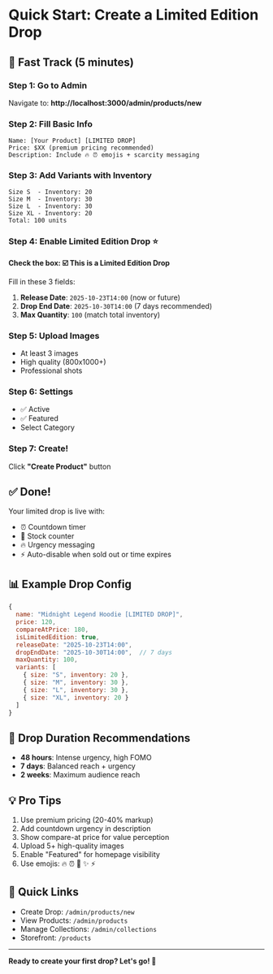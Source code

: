 # Quick Start: Create a Limited Edition Drop

## 🚀 Fast Track (5 minutes)

### Step 1: Go to Admin
Navigate to: **http://localhost:3000/admin/products/new**

### Step 2: Fill Basic Info
```
Name: [Your Product] [LIMITED DROP]
Price: $XX (premium pricing recommended)
Description: Include 🔥 ⏰ emojis + scarcity messaging
```

### Step 3: Add Variants with Inventory
```
Size S  - Inventory: 20
Size M  - Inventory: 30
Size L  - Inventory: 30
Size XL - Inventory: 20
Total: 100 units
```

### Step 4: Enable Limited Edition Drop ⭐
**Check the box: ☑️ This is a Limited Edition Drop**

Fill in these 3 fields:
1. **Release Date**: `2025-10-23T14:00` (now or future)
2. **Drop End Date**: `2025-10-30T14:00` (7 days recommended)
3. **Max Quantity**: `100` (match total inventory)

### Step 5: Upload Images
- At least 3 images
- High quality (800x1000+)
- Professional shots

### Step 6: Settings
- ✅ Active
- ✅ Featured
- Select Category

### Step 7: Create!
Click **"Create Product"** button

## ✅ Done!
Your limited drop is live with:
- ⏰ Countdown timer
- 🎯 Stock counter
- 🔥 Urgency messaging
- ⚡ Auto-disable when sold out or time expires

## 📊 Example Drop Config
```javascript
{
  name: "Midnight Legend Hoodie [LIMITED DROP]",
  price: 120,
  compareAtPrice: 180,
  isLimitedEdition: true,
  releaseDate: "2025-10-23T14:00",
  dropEndDate: "2025-10-30T14:00",  // 7 days
  maxQuantity: 100,
  variants: [
    { size: "S", inventory: 20 },
    { size: "M", inventory: 30 },
    { size: "L", inventory: 30 },
    { size: "XL", inventory: 20 }
  ]
}
```

## 🎯 Drop Duration Recommendations
- **48 hours**: Intense urgency, high FOMO
- **7 days**: Balanced reach + urgency
- **2 weeks**: Maximum audience reach

## 💡 Pro Tips
1. Use premium pricing (20-40% markup)
2. Add countdown urgency in description
3. Show compare-at price for value perception
4. Upload 5+ high-quality images
5. Enable "Featured" for homepage visibility
6. Use emojis: 🔥 ⏰ 🎯 ✨ ⚡

## 🔗 Quick Links
- Create Drop: `/admin/products/new`
- View Products: `/admin/products`
- Manage Collections: `/admin/collections`
- Storefront: `/products`

---
**Ready to create your first drop? Let's go! 🚀**
